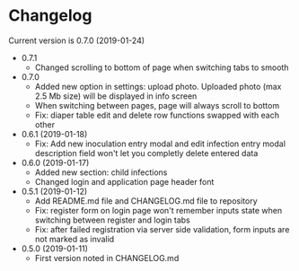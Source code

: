 # Changelog

Current version is 0.7.0 (2019-01-24)

- 0.7.1
  - Changed scrolling to bottom of page when switching tabs to smooth
- 0.7.0
  - Added new option in settings: upload photo. Uploaded photo (max 2.5 Mb size) will be displayed in info screen
  - When switching between pages, page will always scroll to bottom
  - Fix: diaper table edit and delete row functions swapped with each other
- 0.6.1 (2019-01-18)
  - Fix: Add new inoculation entry modal and edit infection entry modal description field won't let you completly delete
    entered data
- 0.6.0 (2019-01-17)
  - Added new section: child infections
  - Changed login and application page header font
- 0.5.1 (2019-01-12)
  - Add README.md file and CHANGELOG.md file to repository
  - Fix: register form on login page won't remember inputs state when switching between register and login tabs
  - Fix: after failed registration via server side validation, form inputs are not marked as invalid
- 0.5.0 (2019-01-11)
  - First version noted in CHANGELOG.md
